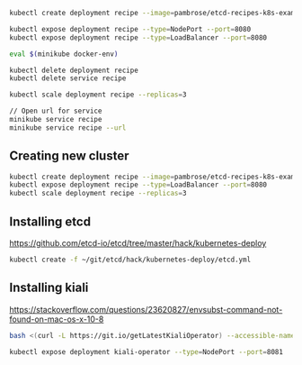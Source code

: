 
```bash 
kubectl create deployment recipe --image=pambrose/etcd-recipes-k8s-example:1.0.10

kubectl expose deployment recipe --type=NodePort --port=8080
kubectl expose deployment recipe --type=LoadBalancer --port=8080

eval $(minikube docker-env)

kubectl delete deployment recipe
kubectl delete service recipe

kubectl scale deployment recipe --replicas=3

// Open url for service
minikube service recipe
minikube service recipe --url
```

## Creating new cluster
```bash
kubectl create deployment recipe --image=pambrose/etcd-recipes-k8s-example:1.0.10
kubectl expose deployment recipe --type=LoadBalancer --port=8080
kubectl scale deployment recipe --replicas=3
```

## Installing etcd
https://github.com/etcd-io/etcd/tree/master/hack/kubernetes-deploy
```bash
kubectl create -f ~/git/etcd/hack/kubernetes-deploy/etcd.yml
```

## Installing kiali
https://stackoverflow.com/questions/23620827/envsubst-command-not-found-on-mac-os-x-10-8

```bash 
bash <(curl -L https://git.io/getLatestKialiOperator) --accessible-namespaces '**'

kubectl expose deployment kiali-operator --type=NodePort --port=8081

```